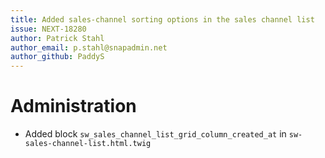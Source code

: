 ```yaml
---
title: Added sales-channel sorting options in the sales channel list
issue: NEXT-18280
author: Patrick Stahl
author_email: p.stahl@snapadmin.net 
author_github: PaddyS
---
```

# Administration
* Added block `sw_sales_channel_list_grid_column_created_at` in `sw-sales-channel-list.html.twig`

